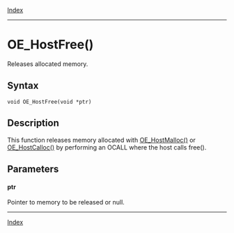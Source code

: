 [Index](index.md)

---
# OE_HostFree()

Releases allocated memory.

## Syntax

    void OE_HostFree(void *ptr)
## Description 

This function releases memory allocated with [OE_HostMalloc()](enclave_8h_aba7207f5f5dd14d9e740548dd8b6b3fd_1aba7207f5f5dd14d9e740548dd8b6b3fd.md) or [OE_HostCalloc()](enclave_8h_a135af92bdf694591e1de1f8a61054511_1a135af92bdf694591e1de1f8a61054511.md) by performing an OCALL where the host calls free().



## Parameters

#### ptr

Pointer to memory to be released or null.

---
[Index](index.md)

